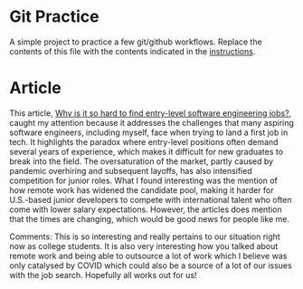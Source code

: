 # Git Practice
A simple project to practice a few git/github workflows.  Replace the contents of this file with the contents indicated in the [instructions](./instructions.md).

# Article

This article, [Why is it so hard to find entry-level software engineering jobs?](https://technical.ly/professional-development/why-is-it-so-hard-to-find-entry-level-software-engineering-jobs/), caught my attention because it addresses the challenges that many aspiring software engineers, including myself, face when trying to land a first job in tech. It highlights the paradox where entry-level positions often demand several years of experience, which makes it difficult for new graduates to break into the field. The oversaturation of the market, partly caused by pandemic overhiring and subsequent layoffs, has also intensified competition for junior roles. What I found interesting was the mention of how remote work has widened the candidate pool, making it harder for U.S.-based junior developers to compete with international talent who often come with lower salary expectations. However, the articles does mention that the times are changing, which would be good news for people like me. 

Comments: This is so interesting and really pertains to our situation right now as college students. It is also very interesting how you talked about remote work and being able to outsource a lot of work which I believe was only catalysed by COVID which could also be a source of a lot of our issues with the job search. Hopefully all works out for us!
